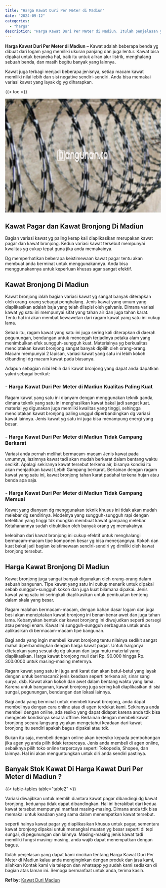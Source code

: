 ```yaml
---
title: "Harga Kawat Duri Per Meter di Madiun"
date: "2024-09-12"
categories: 
  - "harga"
description: "Harga Kawat Duri Per Meter di Madiun. Itulah penjelasan yang dapat kami rincikan tentang Harga Kawat Duri Per Meter di Madiun kalau anda menginginkan dengan..."
---
```


**Harga Kawat Duri Per Meter di Madiun** – Kawat adalah beberapa benda yg dibuat dari logam yang memiliki ukuran panjang dan juga lentur. Kawat bisa dipakai untuk beraneka hal, baik itu untuk aliran alur listrik, menghalang sebuah benda, dan masih begitu banyak yang lainnya.

Kawat juga terbagi menjadi beberapa jenisnya, setiap macam kawat memiliki nilai lebih dan sisi negative sendiri-sendiri. Anda bisa memakai variasi kawat yang layak dg yg diharapkan.

{{< toc >}}

![Harga Kawat Duri Per Meter di Madiun](/images/jual-kawat-murah32.png)

## Kawat Pagar dan Kawat Bronjong Di Madiun

Bagian variasi kawat yg paling kerap kali diaplikasikan merupakan kawat pagar dan kawat bronjong. Kedua variasi kawat tersebut mempunyai kwalitas yg cukup tepat guna jika anda memakainya.

Dg memperhatikan beberapa keistimewaan kawat pagar tentu akan membuat anda berminat untuk menggunakannya. Anda bisa menggunakannya untuk keperluan khusus agar sangat efektif.

## Kawat Bronjong Di Madiun

Kawat bronjong ialah bagian variasi kawat yg sangat banyak diterapkan oleh orang-orang sebagai penghalang. Jenis kawat yang umum yang diaplikasikan adalah baja yang telah dilapisi oleh galvanis. Dimana variasi kawat yg satu ini mempunyai sifat yang tahan air dan juga tahan karat. Tentu hal ini akan membat kewawetan dari ragam kawat yang satu ini cukup lama.

Sebab itu, ragam kawat yang satu ini juga sering kali diterapkan di daerah pegunungan, bendungan untuk mencegah terjadinya petaka alam yang menimbulkan efek sungguh-sungguh kuat. Materialnya yg berkualitas menciptakan kawat bronjong sangat banyak dipilih oleh orang-orang. Macam mempunyai 2 lapisan, variasi kawat yang satu ini lebih kokoh dibandingi dg macam kawat pada biasanya.

Adapun sebagian nilai lebih dari kawat bronjong yang dapat anda dapatkan yakni sebagai berikut:

### \- Harga Kawat Duri Per Meter di Madiun Kualitas Paling Kuat

Ragam kawat yang satu ini dianyam dengan menggunakan teknik ganda, dimana teknik yang satu ini menghasilkan kawat bakal jadi sangat kuat. material yg digunakan juga memiliki kwalitas yang tinggi, sehingga menciptakan kawat bronjong paling unggul diperbandingkan dg variasi kawat lainnya. Jenis kawat yg satu ini juga bisa menampung energi yang besar.

### \- Harga Kawat Duri Per Meter di Madiun Tidak Gampang Berkarat

Variasi anda pernah melihat bermacam-macam Jenis kawat pada umumnya, lazimnya kawat tadi akan mudah berkarat dalam bentang waktu sedikit. Apalagi sekiranya kawat tersebut terkena air, bisanya kondisi itu akan menjadikan kawat Lebih Gampang berkarat. Berlainan dengan ragam kawat yang satu ini, kawat bronjong tahan karat padahal terkena hujan atau benda apa saja.

### \- Harga Kawat Duri Per Meter di Madiun Tidak Gampang Memuai

Kawat yang dianyam dg menggunakan teknik khusus ini tidak akan mudah melebar dg sendirinya. Modelnya yang sungguh-sungguh rapi dengan ketelitian yang tinggi tdk mungkin membuat kawat gampang melebar. Ketahanannya sudah dibuktikan oleh banyak orang yg memakainya.

kelebihan dari kawat bronjong ini cukup efektif untuk menghalangi bermacam-macam tipe komponen besar yg bisa menerjangnya. Kokoh dan kuat bakal jadi bagian keistimewaan sendiri-sendiri yg dimiliki oleh kawat bronjong tersebut.

## Harga Kawat Bronjong Di Madiun

Kawat bronjong juga sangat banyak digunakan oleh orang-orang dalam sebuah bangunan. Tipe kawat yang satu ini cukup menarik untuk dipakai sebab sungguh-sungguh kokoh dan juga kuat bilamana dipakai. Jenis kawat yang satu ini seringkali diaplikasikan untuk pembuatan benteng dalam skala yang besar.

Ragam malahan bermacam-macam, dengan bahan dasar logam dan juga besi akan menciptakan kawat bronjong ini benar-benar awet dan juga tahan lama. Kebanyakan bentuk dar kawat bronjong ini diwujudkan seperti persegi atau persegi enam. Kawat ini sungguh-sungguh serbaguna untuk anda aplikasikan di bermacam-macam tipe bangunan.

Bagi anda yang ingin membeli kawat bronjong tentu nilainya sedikit sangat mahal diperbandingkan dengan harga kawat pagar. Untuk harganya ditetapkan yang sesuai dg dg ukuran dan juga mutu material yang diaplikasikan. Harga kawat bronjong muli dari Rp. 90.000 hingga Rp. 300.0000 untuk masing-masing meternya.

Ragam kawat yang satu ini juga anti karat dan akan betul-betul yang layak dengan untuk bermacam2 jenis keadaan seperti terkena air, sinar sang surya, dsb. Kawat akan kokoh dan awet dalam bentang waktu yang lama. Karena untuk bangunan, kawat bronjong juga sering kali diaplikasikan di sisi sungai, pegunungan, bendungan dan lokasi lainnya.

Bagi anda yang berminat untuk membeli kawat bronjong, anda dapat membelinya dengan cara online atau di agen terdekat kami. Sekiranya anda membeli dengan online, ada resiko yang dapat didapat karena anda tdk bisa mengecek kondisinya secara offline. Berlainan dengan membeli kawat bronjong secara langsung yg akan mengetahui keadaan dari kawat bronjong itu sendiri apakah bagus dipakai atau tdk.

Bukan itu saja, membeli dengan online akan beresiko kepada pembohongan jika agen yg anda pilih tidak terpercaya. Jenis anda membeli di agen online, sebaiknya pilih toko online terpercaya seperti Tokopedia, Shopee, dan lainnya. Hal ini akan menguntungkan untuk diri anda sendiri pastinya.

## Banyak Stok Kawat Di Harga Kawat Duri Per Meter di Madiun ?

{{< table-tables table="table2" >}}

Variasi diwajibkan untuk memlih diantara kawat pagar dibandingi dg kawat bronjong, keduanya tidak dapat dibandingkan. Hal ini berakibat dari kedua kawat tersebut mempunyai manfaat masing-masing. Dimana anda tdk bisa memakai untuk keadaan yang sama dalam menempatkan kawat tersebut.

seperti halnya kawat pagar yg diaplikasikan khusus untuk pagar, sementara kawat bronjong dipakai untuk menangkal muatan yg besar seperti di tepi sungai, di pegunungan dan lainnya. Masing-masing jenis kawat tadi memiliki fungsi masing-masing, anda wajib dapat menempatkan dengan bagus.

Itulah penjelasan yang dapat kami rincikan tentang Harga Kawat Duri Per Meter di Madiun kalau anda menginginkan dengan produk dan jasa kami, silahkan Kontak kami via telepon dan whatsapp yg sudah kami sediakan di bagian atas laman ini. Semoga bermanfaat untuk anda, terima kasih.

**Ref by:** [Kawat Duri Madiun](https://id.wikipedia.org/wiki/Kawat)
